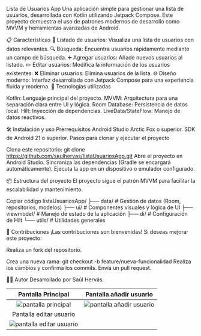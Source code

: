 Lista de Usuarios App
Una aplicación simple para gestionar una lista de usuarios, desarrollada con Kotlin utilizando Jetpack Compose. Este proyecto demuestra el uso de patrones modernos de desarrollo como MVVM y herramientas avanzadas de Android.

📋 Características
📂 Listado de usuarios: Visualiza una lista de usuarios con datos relevantes.
🔍 Búsqueda: Encuentra usuarios rápidamente mediante un campo de búsqueda.
➕ Agregar usuarios: Añade nuevos usuarios al listado.
✏️ Editar usuarios: Modifica la información de los usuarios existentes.
❌ Eliminar usuarios: Elimina usuarios de la lista.
🌐 Diseño moderno: Interfaz desarrollada con Jetpack Compose para una experiencia fluida y moderna.
🚀 Tecnologías utilizadas


Kotlin: Lenguaje principal del proyecto.
MVVM: Arquitectura para una separación clara entre UI y lógica.
Room Database: Persistencia de datos local.
Hilt: Inyección de dependencias.
LiveData/StateFlow: Manejo de datos reactivos.

🛠️ Instalación y uso
Prerrequisitos
Android Studio Arctic Fox o superior.
SDK de Android 21 o superior.
Pasos para clonar y ejecutar el proyecto

Clona este repositorio:
git clone https://github.com/saulhervas/listaUsuariosApp.git
Abre el proyecto en Android Studio.
Sincroniza las dependencias (Gradle se encargará automáticamente).
Ejecuta la app en un dispositivo o emulador configurado.

📦 Estructura del proyecto
El proyecto sigue el patrón MVVM para facilitar la escalabilidad y mantenimiento.


Copiar código
listaUsuariosApp/
├── data/                # Gestión de datos (Room, repositorios, modelos)
├── ui/                  # Componentes visuales y lógica de UI
├── viewmodel/           # Manejo de estado de la aplicación
├── di/                  # Configuración de Hilt
└── utils/               # Utilidades generales

🤝 Contribuciones
¡Las contribuciones son bienvenidas! Si deseas mejorar este proyecto:

Realiza un fork del repositorio.

Crea una nueva rama:
git checkout -b feature/nueva-funcionalidad
Realiza los cambios y confirma los commits.
Envía un pull request.

🧑‍💻 Autor
Desarrollado por Saúl Hervás.


|                               Pantalla Principal                              |                                   Pantalla añadir usuario                                |
|:------------------------------------------------------------------------------:|:------------------------------------------------------------------------------:|
|   ![pantalla principal](https://github.com/saulhervas/listaUsuariosApp/assets/136034899/df36225e-05fe-4c5a-8279-6d28d4dace47)   |    ![pantalla añadir usuario](https://github.com/saulhervas/listaUsuariosApp/assets/136034899/5a442560-5ee6-41d0-854a-381129528105)    |
|                               Pantalla editar usuario                              |    
|  ![pantalla editar usuario](https://github.com/saulhervas/listaUsuariosApp/assets/136034899/b5bdc71f-4999-44fc-ab29-e9d6987c5930)     |   
